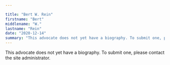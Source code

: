 ```yaml
---

title: "Bert W. Rein"
firstname: "Bert"
middlename: "W."
lastname: "Rein"
date: "2020-12-14"
summary: "This advocate does not yet have a biography. To submit one, please contact the site administrator."
---
```

This advocate does not yet have a biography. To submit one, please contact the site administrator.

